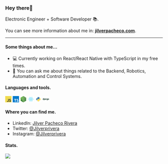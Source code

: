 ### Hey there👋

Electronic Engineer + Software Developer 📚.

You can see more information about me in: <b>[jilverpacheco.com](https://jilverpacheco.vercel.app/)</b>. 

***
#### Some things about me...
- 💻 Currently working on React/React Native with TypeScript in my free times.
- 💬 You can ask me about things related to the Backend, Robotics, Automation and Control Systems.

#### Languages and tools.
<code><img height="20" src="https://raw.githubusercontent.com/github/explore/80688e429a7d4ef2fca1e82350fe8e3517d3494d/topics/javascript/javascript.png"></code>
<code><img height="20" src="https://raw.githubusercontent.com/github/explore/80688e429a7d4ef2fca1e82350fe8e3517d3494d/topics/typescript/typescript.png"></code>
<code><img height="20" src="https://raw.githubusercontent.com/github/explore/80688e429a7d4ef2fca1e82350fe8e3517d3494d/topics/nodejs/nodejs.png"></code>
<code><img height="20" src="https://raw.githubusercontent.com/github/explore/80688e429a7d4ef2fca1e82350fe8e3517d3494d/topics/react/react.png"></code>
<code><img height="20" src="https://raw.githubusercontent.com/github/explore/80688e429a7d4ef2fca1e82350fe8e3517d3494d/topics/python/python.png"></code>
<code><img height="20" src="https://raw.githubusercontent.com/github/explore/80688e429a7d4ef2fca1e82350fe8e3517d3494d/topics/django/django.png"></code>

#### Where you can find me.
- LinkedIn: [Jilver Pacheco Rivera](https://www.linkedin.com/in/jilverprivera/)
- Twitter: [@Jilverprivera](https://twitter.com/Jilverprivera)
- Instagram: [@Jilverprivera](https://www.instagram.com/jilverprivera/)

#### Stats.
 <img src="https://github-readme-stats.vercel.app/api/top-langs/?username=jilverprivera&hide=java,html&title_color=ffffff&text_color=c9cacc&icon_color=2bbc8a&bg_color=1d1f21"/>
